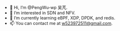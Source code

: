 - 👋 Hi, I’m @PengWu-wp 吴芃.
- 👀 I’m interested in SDN and NFV.
- 🌱 I’m currently learning eBPF, XDP, DPDK, and redis.
- 📫 You can contact me at w523972511@gmail.com.

<!---
PengWu-wp/PengWu-wp is a ✨ special ✨ repository because its `README.md` (this file) appears on your GitHub profile.
You can click the Preview link to take a look at your changes.
--->
